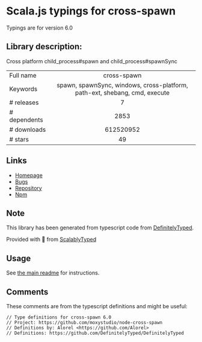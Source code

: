 
# Scala.js typings for cross-spawn

Typings are for version 6.0

## Library description:
Cross platform child_process#spawn and child_process#spawnSync

|                    |                 |
| ------------------ | :-------------: |
| Full name          | cross-spawn |
| Keywords           | spawn, spawnSync, windows, cross-platform, path-ext, shebang, cmd, execute |
| # releases         | 7 |
| # dependents       | 2853 |
| # downloads        | 612520952 |
| # stars            | 49 |

## Links
- [Homepage](https://github.com/moxystudio/node-cross-spawn)
- [Bugs](https://github.com/moxystudio/node-cross-spawn/issues)
- [Repository](https://github.com/moxystudio/node-cross-spawn)
- [Npm](https://www.npmjs.com/package/cross-spawn)
    


## Note
This library has been generated from typescript code from [DefinitelyTyped](https://definitelytyped.org).

Provided with :purple_heart: from [ScalablyTyped](https://github.com/oyvindberg/ScalablyTyped)

## Usage
See [the main readme](../../readme.md) for instructions.

## Comments

These comments are from the typescript definitions and might be useful:
```
// Type definitions for cross-spawn 6.0
// Project: https://github.com/moxystudio/node-cross-spawn
// Definitions by: Alorel <https://github.com/Alorel>
// Definitions: https://github.com/DefinitelyTyped/DefinitelyTyped

```

